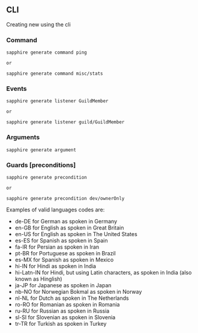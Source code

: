 ## CLI

Creating new <thing> using the cli

### Command

```
sapphire generate command ping

or

sapphire generate command misc/stats

```

### Events

```
sapphire generate listener GuildMember

or

sapphire generate listener guild/GuildMember
```

### Arguments

```
sapphire generate argument
```

### Guards [preconditions]

```
sapphire generate precondition

or

sapphire generate precondition dev/ownerOnly
```

Examples of valid languages codes are:

- de-DE for German as spoken in Germany
- en-GB for English as spoken in Great Britain
- en-US for English as spoken in The United States
- es-ES for Spanish as spoken in Spain
- fa-IR for Persian as spoken in Iran
- pt-BR for Portuguese as spoken in Brazil
- es-MX for Spanish as spoken in Mexico
- hi-IN for Hindi as spoken in India
- hi-Latn-IN for Hindi, but using Latin characters, as spoken in India (also known as Hinglish)
- ja-JP for Japanese as spoken in Japan
- nb-NO for Norwegian Bokmal as spoken in Norway
- nl-NL for Dutch as spoken in The Netherlands
- ro-RO for Romanian as spoken in Romania
- ru-RU for Russian as spoken in Russia
- sl-SI for Slovenian as spoken in Slovenia
- tr-TR for Turkish as spoken in Turkey